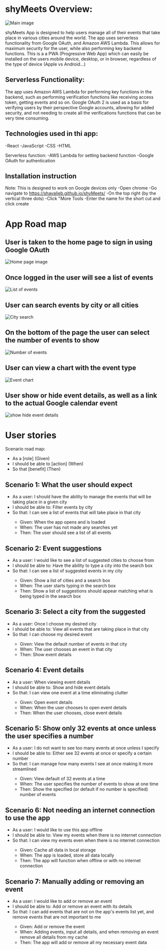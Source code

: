 # shyMeets Overview:

![Main image](src/img/Large%20Screenshot.PNG)

shyMeets App is designed to help users manage all of their events that take place in various cities around the world. The app uses serverless functionality from Google OAuth, and Amazon AWS Lambda. This allows for maximum security for the user, while also performing key backend functions. This is a a PWA (Progressive Web App) which can easily be installed on the users mobile device, desktop, or in browser, regardless of the type of device (Apple vs Android...)

## Serverless Functionality:

The app uses Amazon AWS Lambda for performing key functions in the backend, such as performing verification functions like receiving access token, getting events and so on.
Google OAuth 2 is used as a basis for verifying users by their perspective Google accounts, allowing for added security, and not needing to create all the verifications functions that can be very time consuming.

## Technologies used in thi app:
-React
-JavaScript
-CSS
-HTML

Serverless function:
-AWS Lambda for setting backend function
-Google OAuth for authentication

## Installation instruction 

Note: This is designed to work on Google devices only
-Open chrome
-Go navigate to https://shayalieb.github.io/shyMeets/
-On the top right (by the vertical three dots)
-Click "More Tools
-Enter the name for the short cut and click create

# App Road map

## User is taken to the home page to sign in using Google OAuth 
![Home page image](src/img/home-page.jpg)

## Once logged in the user will see a list of events 
![List of events](src/img/list%20of%20events.jpg)

## User can search events by city or all cities
![City search](src/img/search-by-city.jpg)

## On the bottom of the page the user can select the number of events to show
![Number of events](src/img/number-of-events.jpg)

## User can view a chart with the event type
![Event chart](src/img/events-type-chart.jpg)

## User show or hide event details, as well as a link to the actual Google calendar event
![show hide event details](src/img/event-details-calendar-link.jpg)

# User stories
Scenario road map:
<ul>
    <li>As a [role] (Given)</li>
    <li>I should be able to [action] (When)</li>
    <li>So that [benefit] (Then)</li>
</ul>

## Scenario 1: What the user should expect
<ul>
<li>As a user: I should have the ability to manage the events that will be taking place in a given city</li>
<li>I should be able to: Filter events by city</li>
<li>So that: I can see a list of events that will take place in that city</li>

<ul>
<li>Given: When the app opens and is loaded</li>
<li>When: The user has not made any searches yet</li>
<li>Then: The user should see a list of all events</li>
</ul>
</ul>

## Scenario 2: Event suggestions
<ul>
<li>As a user: I would like to see a list of suggested cities to choose from</li>
<li>I should be able to: Have the ability to type a city into the search box</li>
<li>So that: I can see a list of suggested events in my city</li>

<ul>    
<li>Given: Show a list of cities and a search box</li>
<li>When: The user starts typing in the search box</li>
<li>Then: Show a list of suggestions should appear matching what is being typed in the search box</li>
 </ul>
</ul>
   
## Scenario 3: Select a city from the suggested
<ul>
    <li>As a user: Once I choose my desired city</li>
    <li>I should be able to: View all events that are taking place in that city</li>
    <li>So that: I can choose my desired event</li>
    <ul>
        <li>Given: View the default number of events in that city</li>
        <li>When: The user chooses an event in that city</li>
        <li>Then: Show event details</li>
    </ul>
</ul>    

## Scenario 4: Event details
<ul>
<li>As a user: When viewing event details</li>
<li>I should be able to: Show and hide event details</li>
<li>So that: I can view one event at a time eliminating clutter</li>
    <ul>
        <li>Given: Open event details</li>
        <li>When: When the user chooses to open event details</li>
        <li>Then: When the user chooses, close event details</li>
    </ul>
</ul>    

## Scenario 5: Show only 32 events at once unless the user specifies a number
<ul>
<li>As a user: I do not want to see too many events at once unless I specify</li>
    <li>I should be able to: Either see 32 events at once or specify a certain number
    <li>So that: I can manage how many events I see at once making it more streamlined</li>
       <ul>
        <li>Given: View default of 32 events at a time</li>
        <li>When: The user specifies the number of events to show at one time</li>
        <li>Then: Show the specified (or default if no number is specified) number of events</li>
        </ul>
 </ul>   

## Scenario 6: Not needing an internet connection to use the app
<ul>
 <li>As a user: I would like to use this app offline</li>
    <li>I should be able to: View my events when there is no internet connection</li>
    <li>So that: I can view my events even when there is no internet connection</li>
<ul>
<li>Given: Cache all data in local storage</li>
        <li>When: The app is loaded, store all data locally</li>
        <li>Then: The app will function when offline or with no internet connection</li>
    </ul>
</ul>

## Scenario 7: Manually adding or removing an event
<ul>
 <li>As a user: I would like to add or remove an event</li>
    <li>I should be able to: Add or remove an event with its details</li>
    <li>So that: I can add events that are not on the app's events list yet, and remove events that are not important to me</li>
<ul>
<li>Given: Add or remove the event</li>
        <li>When: Adding events, input all details, and when removing an event remove all details from my cache</li>
        <li>Then: The app will add or remove all my necessary event data</li>
        </ul>
</ul>

